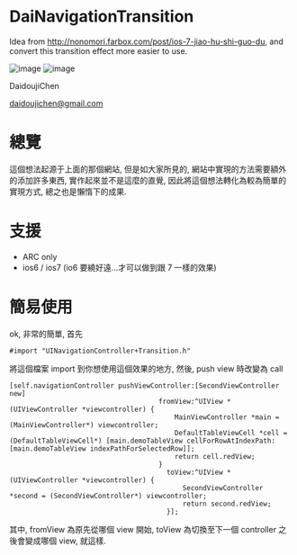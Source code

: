 DaiNavigationTransition
=======================

Idea from <a href="http://nonomori.farbox.com/post/ios-7-jiao-hu-shi-guo-du">http://nonomori.farbox.com/post/ios-7-jiao-hu-shi-guo-du</a>, and convert this transition effect more easier to use.

![image](https://s3-ap-northeast-1.amazonaws.com/daidoujiminecraft/Daidouji/001.gif)
![image](https://s3-ap-northeast-1.amazonaws.com/daidoujiminecraft/Daidouji/DaiNavigationTransition20140516.gif)

DaidoujiChen

daidoujichen@gmail.com

總覽
=======================
這個想法起源于上面的那個網站, 但是如大家所見的, 網站中實現的方法需要額外的添加許多東西, 實作起來並不是這麼的直覺, 因此將這個想法轉化為較為簡單的實現方式, 總之也是懶惰下的成果.

支援
=======================
- ARC only
- ios6 / ios7 (io6 要繞好遠...才可以做到跟 7 一樣的效果)

簡易使用
=======================
ok, 非常的簡單, 首先

    #import "UINavigationController+Transition.h"
    
將這個檔案 import 到你想使用這個效果的地方, 然後, push view 時改變為 call

    [self.navigationController pushViewController:[SecondViewController new]
                                         fromView:^UIView *(UIViewController *viewcontroller) {
                                             MainViewController *main = (MainViewController*) viewcontroller;
                                             DefaultTableViewCell *cell = (DefaultTableViewCell*) [main.demoTableView cellForRowAtIndexPath:[main.demoTableView indexPathForSelectedRow]];
                                             return cell.redView;
                                         }
                                           toView:^UIView *(UIViewController *viewcontroller) {
                                               SecondViewController *second = (SecondViewController*) viewcontroller;
                                               return second.redView;
                                           }];
                                           
其中, fromView 為原先從哪個 view 開始, toView 為切換至下一個 controller 之後會變成哪個 view, 就這樣.
